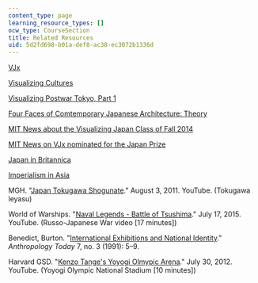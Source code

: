 ```yaml
---
content_type: page
learning_resource_types: []
ocw_type: CourseSection
title: Related Resources
uid: 5d2fd698-b01a-def8-ac38-ec3072b1336d
---
```


[VJx](https://www.edx.org/course/visualizing-japan-1850s-1930s-harvardx-mitx-vjx-2#.VAYUf0unmEw)

[Visualizing Cultures](http://visualizingcultures.mit.edu)

[Visualizing Postwar Tokyo, Part 1](https://www.edx.org/course/visualizing-postwar-tokyo-part-1-utokyox-utokyo001x-1)

[Four Faces of Comtemporary Japanese Architecture: Theory](https://www.edx.org/course/four-facets-contemporary-japanese-utokyox-utokyo004x)

[MIT News about the Visualizing Japan Class of Fall 2014](http://news.mit.edu/2014/mooc-sees-its-greatest-impact-classroom-mit-1114)

[MIT News on VJx nominated for the Japan Prize](http://news.mit.edu/2015/visualizing-japan-mooc-nominated-for-japan-prize-0925)

[Japan in Britannica](https://www.britannica.com/place/Japan)

[Imperialism in Asia](https://en.wikipedia.org/wiki/Imperialism_in_Asia)

MGH. "[Japan Tokugawa Shogunate](https://www.youtube.com/watch?v=OjovMjPU9ug)." August 3, 2011. YouTube. (Tokugawa leyasu)

World of Warships. "[Naval Legends - Battle of Tsushima](https://www.youtube.com/watch?v=ink4S1adrhw)." July 17, 2015. YouTube. (Russo-Japanese War video \[17 minutes\])

Benedict, Burton. "[International Exhibitions and National Identity](http://www.jstor.org/stable/3032792)." _Anthropology Today_ 7, no. 3 (1991): 5–9.

Harvard GSD. "[Kenzo Tange's Yoyogi Olmypic Arena](https://www.youtube.com/watch?v=hbeo2nvaNjA)." July 30, 2012. YouTube. (Yoyogi Olympic National Stadium \[10 minutes\])